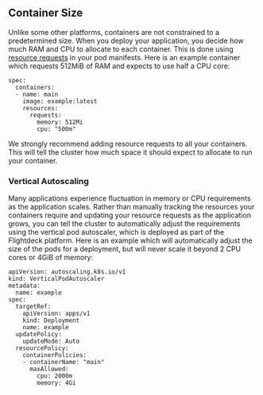 ## Container Size

Unlike some other platforms, containers are not constrained to a
predetermined size. When you deploy your application, you decide how
much RAM and CPU to allocate to each container. This is done using
[resource requests](https://kubernetes.io/docs/concepts/configuration/manage-resources-containers/)
in your pod manifests. Here is an example container which requests
512MiB of RAM and expects to use half a CPU core:

```
spec:
  containers:
  - name: main
    image: example:latest
    resources:
      requests:
        memory: 512Mi
        cpu: "500m"
```

We strongly recommend adding resource requests to all your containers.
This will tell the cluster how much space it should expect to allocate
to run your container.

### Vertical Autoscaling

Many applications experience fluctuation in memory or CPU requirements
as the application scales. Rather than manually tracking the resources
your containers require and updating your resource requests as the
application grows, you can tell the cluster to automatically adjust the
requirements using the vertical pod autoscaler, which is deployed as
part of the Flightdeck platform. Here is an example which will
automatically adjust the size of the pods for a deployment, but will
never scale it beyond 2 CPU cores or 4GiB of memory:

```
apiVersion: autoscaling.k8s.io/v1
kind: VerticalPodAutoscaler
metadata:
  name: example
spec:
  targetRef:
    apiVersion: apps/v1
    kind: Deployment
    name: example
  updatePolicy:
    updateMode: Auto
  resourcePolicy:
    containerPolicies:
    - containerName: "main"
      maxAllowed:
        cpu: 2000m
        memory: 4Gi
```
